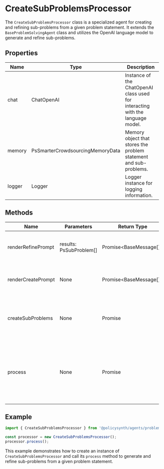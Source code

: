 # CreateSubProblemsProcessor

The `CreateSubProblemsProcessor` class is a specialized agent for creating and refining sub-problems from a given problem statement. It extends the `BaseProblemSolvingAgent` class and utilizes the OpenAI language model to generate and refine sub-problems.

## Properties

| Name          | Type   | Description               |
|---------------|--------|---------------------------|
| chat          | ChatOpenAI | Instance of the ChatOpenAI class used for interacting with the language model. |
| memory        | PsSmarterCrowdsourcingMemoryData | Memory object that stores the problem statement and sub-problems. |
| logger        | Logger | Logger instance for logging information. |

## Methods

| Name                | Parameters        | Return Type | Description                 |
|---------------------|-------------------|-------------|-----------------------------|
| renderRefinePrompt  | results: PsSubProblem[] | Promise<BaseMessage[]> | Generates a prompt for refining sub-problems. |
| renderCreatePrompt  | None              | Promise<BaseMessage[]> | Generates a prompt for creating sub-problems. |
| createSubProblems   | None              | Promise<void> | Creates and refines sub-problems using the language model. |
| process             | None              | Promise<void> | Main processing method that initializes the chat instance and creates sub-problems. |

## Example

```typescript
import { CreateSubProblemsProcessor } from '@policysynth/agents/problems/create/createSubProblems.js';

const processor = new CreateSubProblemsProcessor();
processor.process();
```

This example demonstrates how to create an instance of `CreateSubProblemsProcessor` and call its `process` method to generate and refine sub-problems from a given problem statement.